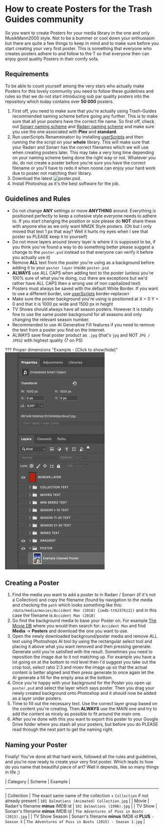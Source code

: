 # How to create Posters for the Trash Guides community

So you want to create Posters for your media library in the one and only MusikMann2000 style. Not to be a bummer or cool down your enthusiasm but there are quite a few things to keep in mind and to make sure before you start creating your very first poster. This is something that everyone who creates posters adhere to and follow to the T so that everyone then can enjoy good quality Posters in their comfy sofa.

## Requirements

To be able to count yourself among the very stars who actually make Posters for this lovely community you need to follow these guidelines and rules so that we do not start introducing sub par quality posters into the repository which today contains over **50 000** posters.

1) First off, you need to make sure that you're actually using Trash-Guides recommended naming scheme before going any further. This is to make sure that all your posters have the correct file name. So first off, check out [Sonarr naming scheme](https://trash-guides.info/Sonarr/Sonarr-recommended-naming-scheme/) and [Radarr naming scheme](https://trash-guides.info/Radarr/Radarr-recommended-naming-scheme/) and make sure you use the one associated with **Plex** and **standard**.
2) Run userScripts Renameinatorr by installing [userScripts](https://github.com/Drazzilb08/userScripts/wiki#installation) and then running the the script on your **whole** library. This will make sure that your Radarr and Sonarr has the correct filenames which we will use when creating posters later. This may take a very long time depending on your naming scheme being done the right way or not. Whatever you do, do not create a poster before you're sure you have the correct filename or you'll have to redo it when noone can enjoy your hard work due to poster not matching their library.
3) Download the latest ![poster.psd](images/creating/poster.psd).
4) Install Photoshop as it's the best software for the job.

## Guidelines and Rules

- Do not change **ANY** settings or move **ANYTHING** around. Everything is positioned perfectly to keep a cohesive style everyone needs to adhere to. If you start changing the position or size please do **NOT** share these with anyone else as we only want MM2K Style posters. (Oh but I only moved that text 1 px that way? Well it hurts my eyes when I see that poster so PLEASE keep it to yourself)
- Do not move layers around (every layer is where it is supposed to be, if you think you've found a way to do something better please suggest a change to the `poster.psd` instead so that everyone can verify it before you actually use it)
- Remove **ALL** text from the poster you're using as a background before adding it to your `poster layer` inside `poster.psd`
- **ALWAYS** use ALL CAPS when adding text to the poster (unless you're 100% sure of what you're doing, cuz there are exceptions but we'd rather have ALL CAPS then a wrong use of non capitalized text)
- Posters must always be saved with the default White Border. If you want to use a different border, use [userScripts](https://github.com/Drazzilb08/userScripts/wiki#installation) border-replacerr
- Make sure the poster background you're using is positioned at X = 0 Y = 0 and that it is 1000 px wide and 1500 px in height 
- TV Shows should always have all season posters. However it is totally fine to use the same poster background for all seasons and only changing the relevant season number.
- Recommended to use AI Generative Fill features if you need to remove the text from a poster you find on the Internet.
- ALWAYS save final poster product as `.jpg` (that's `jpg` and NOT `JPG / JPEG`) with highest quality (7 on PS)

??? Proper dimensions "Example - [Click to show/hide]"
    ![!Proper dimensions](images/creating/properties-showing-dimensions-of-poster.png)

## Creating a Poster

1. Find the media you want to add a poster to in Radarr / Sonarr (if it's not a Collection) and copy the filename (found by navigation to the media and checking the `path` which looks something like this: `/data/media/movies/Accident Man (2018) {imdb-tt6237612})` and in this case the filename is `Accident Man (2018)`
2. Go find the background media to base your Poster on. For example [The Movie DB](https://www.themoviedb.org/) where you would then search for: `Accident Man` and find **Media** -> **Posters** and download the one you want to use.
3. Open the newly downloaded background/poster media and remove ALL text using Photoshops AI tool by using the rectangular select tool and placing it above what you want removed and then pressing generate. Generate until you're satisfied with the result. Sometimes you need to reposition the image due to it not matching up. For example you have a lot going on at the bottom to mid level then I'd suggest you take out the crop tool, select ratio 2:3 and moev the image up so that the actual content is better aligned and then press generate to once again let the AI generate a fill for the empty area at the bottom.
4. Once you're happy with your background for the Poster you open up `poster.psd` and select the layer which says poster. Then you drag your newly created background onto Photoshop and it should now be added as a layer under posters.
5. Time to fill out the necessary text. Use the correct layer group based on the content you're creating. Then **ALWAYS** use the MAIN one and try to add the content as nicely as possible to fit around the main one.
6. After you're done with this you want to export this poster to your Google Drive folder where you stash all your posters, but before you do PLEASE read through the next part to get the naming right.

## Naming your Poster

Finally! You've done all that hard work, followed all the rules and guidelines, and you're now ready to create your very first poster. Which leads to how do you name that beautiful piece of art? Well it depends, like so many things in life ;)

| Category | Scheme | Example |

-------------------------------
| Collection | The exact same name of the collection + `Collection` if not already present | `101 Dalmatians (Animated) Collection.jpg` |
| Movie | Radarr's filename **minus** IMDB id | `101 Dalmatians (1996).jpg` |
| TV Show | Sonarr's filename **minus** IMDB id | `The Adventures of Puss in Boots (2015).jpg` |
| TV Show Season | Sonarr's filename **minus** IMDB id **PLUS** `- Season X` | `The Adventures of Puss in Boots (2015) - Season 1.jpg` |
